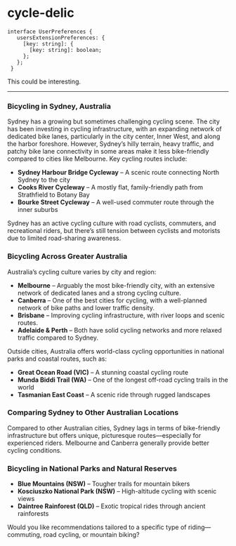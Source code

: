 # cycle-delic

```
interface UserPreferences {
   usersExtensionPreferences: {
     [key: string]: {
       [key: string]: boolean;
     };
   };
 }
```

This could be interesting.


----
### **Bicycling in Sydney, Australia**  
Sydney has a growing but sometimes challenging cycling scene. The city has been investing in cycling infrastructure, with an expanding network of dedicated bike lanes, particularly in the city center, Inner West, and along the harbor foreshore. However, Sydney’s hilly terrain, heavy traffic, and patchy bike lane connectivity in some areas make it less bike-friendly compared to cities like Melbourne. Key cycling routes include:  

- **Sydney Harbour Bridge Cycleway** – A scenic route connecting North Sydney to the city  
- **Cooks River Cycleway** – A mostly flat, family-friendly path from Strathfield to Botany Bay  
- **Bourke Street Cycleway** – A well-used commuter route through the inner suburbs  

Sydney has an active cycling culture with road cyclists, commuters, and recreational riders, but there’s still tension between cyclists and motorists due to limited road-sharing awareness.  

### **Bicycling Across Greater Australia**  
Australia’s cycling culture varies by city and region:  

- **Melbourne** – Arguably the most bike-friendly city, with an extensive network of dedicated lanes and a strong cycling culture.  
- **Canberra** – One of the best cities for cycling, with a well-planned network of bike paths and lower traffic density.  
- **Brisbane** – Improving cycling infrastructure, with river loops and scenic routes.  
- **Adelaide & Perth** – Both have solid cycling networks and more relaxed traffic compared to Sydney.  

Outside cities, Australia offers world-class cycling opportunities in national parks and coastal routes, such as:  

- **Great Ocean Road (VIC)** – A stunning coastal cycling route  
- **Munda Biddi Trail (WA)** – One of the longest off-road cycling trails in the world  
- **Tasmanian East Coast** – A scenic ride through rugged landscapes  

### **Comparing Sydney to Other Australian Locations**  
Compared to other Australian cities, Sydney lags in terms of bike-friendly infrastructure but offers unique, picturesque routes—especially for experienced riders. Melbourne and Canberra generally provide better cycling conditions.  

### **Bicycling in National Parks and Natural Reserves**  
- **Blue Mountains (NSW)** – Tougher trails for mountain bikers  
- **Kosciuszko National Park (NSW)** – High-altitude cycling with scenic views  
- **Daintree Rainforest (QLD)** – Exotic tropical rides through ancient rainforests  

Would you like recommendations tailored to a specific type of riding—commuting, road cycling, or mountain biking?
